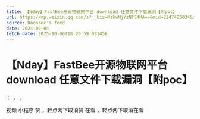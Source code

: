 ```yaml
---
title: 【Nday】FastBee开源物联网平台 download 任意文件下载漏洞【附poc】
url: https://mp.weixin.qq.com/s?__biz=MzkwMjYzNTE4MA==&mid=2247485034&idx=1&sn=a543ab65e44afa6e7005e89a07781327
source: Doonsec's feed
date: 2024-09-04
fetch_date: 2025-10-06T18:20:59.091458
---
```


# 【Nday】FastBee开源物联网平台 download 任意文件下载漏洞【附poc】

：
，
。

视频
小程序
赞
，轻点两下取消赞
在看
，轻点两下取消在看